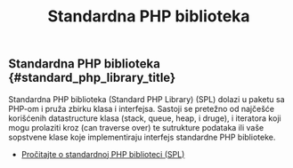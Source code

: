 ﻿---
title:   Standardna PHP biblioteka
isChild: true
---

## Standardna PHP biblioteka {#standard_php_library_title}

Standardna PHP biblioteka (Standard PHP Library) (SPL) dolazi u paketu sa PHP-om i pruža zbirku klasa i interfejsa. Sastoji se pretežno od najčešće korišćenih datastructure klasa (stack, queue, heap, i druge), i iteratora koji mogu prolaziti kroz (can traverse over) te sutrukture podataka ili vaše sopstvene klase koje implementiraju interfejs standardne PHP biblioteke.

* [Pročitajte o standardnoj PHP biblioteci (SPL)][spl]

[spl]: http://php.net/manual/en/book.spl.php 
